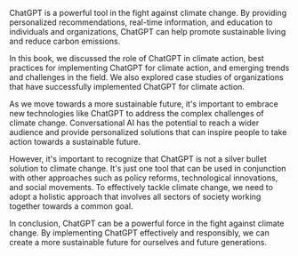 
ChatGPT is a powerful tool in the fight against climate change. By providing personalized recommendations, real-time information, and education to individuals and organizations, ChatGPT can help promote sustainable living and reduce carbon emissions.

In this book, we discussed the role of ChatGPT in climate action, best practices for implementing ChatGPT for climate action, and emerging trends and challenges in the field. We also explored case studies of organizations that have successfully implemented ChatGPT for climate action.

As we move towards a more sustainable future, it's important to embrace new technologies like ChatGPT to address the complex challenges of climate change. Conversational AI has the potential to reach a wider audience and provide personalized solutions that can inspire people to take action towards a sustainable future.

However, it's important to recognize that ChatGPT is not a silver bullet solution to climate change. It's just one tool that can be used in conjunction with other approaches such as policy reforms, technological innovations, and social movements. To effectively tackle climate change, we need to adopt a holistic approach that involves all sectors of society working together towards a common goal.

In conclusion, ChatGPT can be a powerful force in the fight against climate change. By implementing ChatGPT effectively and responsibly, we can create a more sustainable future for ourselves and future generations.
